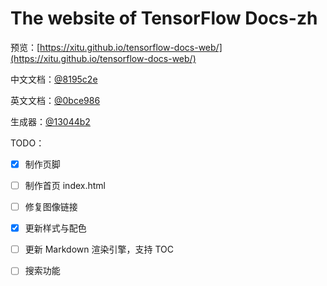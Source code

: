 # The website of TensorFlow Docs-zh

预览：[https://xitu.github.io/tensorflow-docs-web/](https://xitu.github.io/tensorflow-docs-web/)

中文文档：[@8195c2e](https://github.com/xitu/tensorflow-docs/)

英文文档：[@0bce986](https://github.com/xitu/tensorflow-docs/tree/master)

生成器：[@13044b2](https://github.com/lsvih/tf-zh-docs-web/)

TODO：

- [x] 制作页脚
- [ ] 制作首页 index.html
- [ ] 修复图像链接
- [x] 更新样式与配色
- [ ] 更新 Markdown 渲染引擎，支持 TOC
- [ ] 搜索功能


